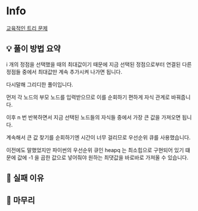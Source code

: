 # Info
[교육적인 트리 문제](https://boj.kr/30108)

## 💡 풀이 방법 요약

i 개의 정점을 선택했을 때의 최대값이기 때문에 지금 선택된 정점으로부터 연결된 다른 정점들 중에서 최대값만 계속 추가시켜 나가면 됩니다.

다시말해 그리디한 풀이입니다.

먼저 각 노드의 부모 노드를 입력받으므로 이를 순회하기 편하게 자식 관계로 바꿔줍니다.

이후 n 번 반복하면서 지금 선택된 노드들의 자식들 중에서 가장 큰 값을 가져오면 됩니다.

계속해서 큰 값 찾기를 순회하기엔 시간이 너무 걸리므로 우선순위 큐를 사용했습니다.

이전에도 말했었지만 파이썬의 우선순위 큐인 heapq 는 최소힙으로 구현되어 있기 떄문에 값에 -1 을 곱한 값으로 넣어줘야 원하는 최댓값을 바로바로 가져올 수 있습니다.

## 👀 실패 이유

## 🙂 마무리
